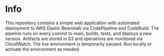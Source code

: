 # Info
This repository contains a simple web application with automated deployment to AWS Elastic Beanstalk via CodePipeline and CodeBuild. The pipeline runs on every commit to main, builds, tests, and deploys a new version. 
Artifacts are stored in S3 and operations are monitored via CloudWatch. The live environment is temporarily paused. Run locally or activate the environment as needed.
